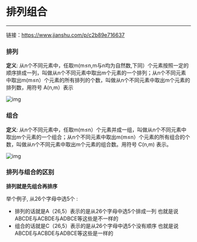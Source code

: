 # 排列组合

---

链接：https://www.jianshu.com/p/c2b89e716637




### **排列**

**定义**:  从n个不同元素中，任取m(m≤n,m与n均为自然数,下同）个元素按照一定的顺序排成一列，叫做从n个不同元素中取出m个元素的一个排列；从n个不同元素中取出m(m≤n）个元素的所有排列的个数，叫做从n个不同元素中取出m个元素的排列数，用符号 A(n,m）表示

![img](https:////upload-images.jianshu.io/upload_images/3003216-5d5236bdf05c8d12.png?imageMogr2/auto-orient/strip|imageView2/2/w/888/format/webp)





### **组合**

**定义**:  从n个不同元素中，任取m(m≤n）个元素并成一组，叫做从n个不同元素中取出m个元素的一个组合；从n个不同元素中取出m(m≤n）个元素的所有组合的个数，叫做从n个不同元素中取出m个元素的组合数。用符号 C(n,m) 表示。

![img](https:////upload-images.jianshu.io/upload_images/3003216-e5525b66ba2cc5ae.png?imageMogr2/auto-orient/strip|imageView2/2/w/832/format/webp)



### 排列与组合的区别

**排列就是先组合再排序**

举个例子, 从26个字母中选5个 :
- 排列的话就是A（26,5）表示的是从26个字母中选5个排成一列 也就是说ABCDE与ACBDE与ADBCE等这些是不一样的 
- 组合的话就是C（26,5）表示的是从26个字母中选5个没有顺序 也就是说ABCDE与ACBDE与ADBCE等这些是一样的
